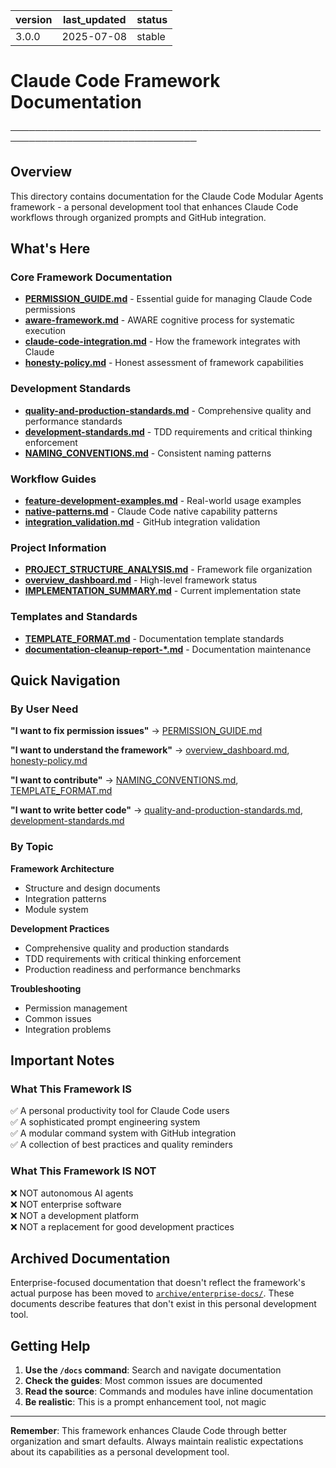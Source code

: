 | version | last_updated | status |
|---------|--------------|--------|
| 3.0.0   | 2025-07-08   | stable |

# Claude Code Framework Documentation

────────────────────────────────────────────────────────────────────────────────

## Overview

This directory contains documentation for the Claude Code Modular Agents framework - a personal development tool that enhances Claude Code workflows through organized prompts and GitHub integration.

## What's Here

### Core Framework Documentation
- **[PERMISSION_GUIDE.md](PERMISSION_GUIDE.md)** - Essential guide for managing Claude Code permissions
- **[aware-framework.md](aware-framework.md)** - AWARE cognitive process for systematic execution
- **[claude-code-integration.md](claude-code-integration.md)** - How the framework integrates with Claude
- **[honesty-policy.md](honesty-policy.md)** - Honest assessment of framework capabilities

### Development Standards
- **[quality-and-production-standards.md](quality-and-production-standards.md)** - Comprehensive quality and performance standards
- **[development-standards.md](development-standards.md)** - TDD requirements and critical thinking enforcement
- **[NAMING_CONVENTIONS.md](NAMING_CONVENTIONS.md)** - Consistent naming patterns

### Workflow Guides
- **[feature-development-examples.md](feature-development-examples.md)** - Real-world usage examples
- **[native-patterns.md](native-patterns.md)** - Claude Code native capability patterns
- **[integration_validation.md](integration_validation.md)** - GitHub integration validation

### Project Information
- **[PROJECT_STRUCTURE_ANALYSIS.md](PROJECT_STRUCTURE_ANALYSIS.md)** - Framework file organization
- **[overview_dashboard.md](overview_dashboard.md)** - High-level framework status
- **[IMPLEMENTATION_SUMMARY.md](IMPLEMENTATION_SUMMARY.md)** - Current implementation state

### Templates and Standards
- **[TEMPLATE_FORMAT.md](TEMPLATE_FORMAT.md)** - Documentation template standards
- **[documentation-cleanup-report-*.md](documentation-cleanup-report-2025-07-07-234500-UTC.md)** - Documentation maintenance

## Quick Navigation

### By User Need

**"I want to fix permission issues"**
→ [PERMISSION_GUIDE.md](PERMISSION_GUIDE.md)

**"I want to understand the framework"**
→ [overview_dashboard.md](overview_dashboard.md), [honesty-policy.md](honesty-policy.md)

**"I want to contribute"**
→ [NAMING_CONVENTIONS.md](NAMING_CONVENTIONS.md), [TEMPLATE_FORMAT.md](TEMPLATE_FORMAT.md)

**"I want to write better code"**
→ [quality-and-production-standards.md](quality-and-production-standards.md), [development-standards.md](development-standards.md)

### By Topic

**Framework Architecture**
- Structure and design documents
- Integration patterns
- Module system

**Development Practices**
- Comprehensive quality and production standards
- TDD requirements with critical thinking enforcement
- Production readiness and performance benchmarks

**Troubleshooting**
- Permission management
- Common issues
- Integration problems

## Important Notes

### What This Framework IS
✅ A personal productivity tool for Claude Code users  
✅ A sophisticated prompt engineering system  
✅ A modular command system with GitHub integration  
✅ A collection of best practices and quality reminders  

### What This Framework IS NOT
❌ NOT autonomous AI agents  
❌ NOT enterprise software  
❌ NOT a development platform  
❌ NOT a replacement for good development practices  

## Archived Documentation

Enterprise-focused documentation that doesn't reflect the framework's actual purpose has been moved to [`archive/enterprise-docs/`](../archive/enterprise-docs/). These documents describe features that don't exist in this personal development tool.

## Getting Help

1. **Use the `/docs` command**: Search and navigate documentation
2. **Check the guides**: Most common issues are documented
3. **Read the source**: Commands and modules have inline documentation
4. **Be realistic**: This is a prompt enhancement tool, not magic

---

**Remember**: This framework enhances Claude Code through better organization and smart defaults. Always maintain realistic expectations about its capabilities as a personal development tool.